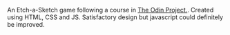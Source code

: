 An Etch-a-Sketch game following a course in <a href="https://www.theodinproject.com/lessons/foundations-etch-a-sketch">The Odin Project.</a>. Created using HTML, CSS and JS. Satisfactory design but javascript could definitely be improved.
